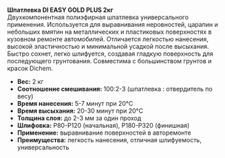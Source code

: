 **Шпатлевка DI EASY GOLD PLUS 2кг**  
Двухкомпонентная полиэфирная шпатлевка универсального применения. Используется для выравнивания неровностей, царапин и небольших вмятин на металлических и пластиковых поверхностях в кузовном ремонте автомобилей. Отличается легкостью нанесения, высокой эластичностью и минимальной усадкой после высыхания. Быстро сохнет, легко шлифуется, создавая гладкую поверхность для последующего грунтования. Совместима с большинством грунтов и красок Dichem.

- **Вес:** 2 кг  
- **Соотношение смешивания:** 100:2-3 (шпатлевка : отвердитель по весу)  
- **Время нанесения:** 5-7 минут при 20°C  
- **Время высыхания:** 20-30 минут при 20°C  
- **Толщина слоя:** до 2-3 мм за один проход  
- **Шлифовка:** P80-P120 (начальная), P180-P320 (финишная)  
- **Применение:** выравнивание поверхностей в авторемонте  
- **Преимущества:** легкость нанесения, отличная шлифуемость, универсальность  



